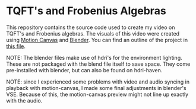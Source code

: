 # TQFT's and Frobenius Algebras

This repository contains the source code used to
create my video on TQFT's and Frobenius algebras.
The visuals of this video were created using [Motion Canvas](https://motioncanvas.io/) and [Blender](https://www.blender.org).
You can find an outline of the project in [this file](src/outline.md).

NOTE: The blender files make use of hdri's for the environment lighting.
These are not packaged with the blend file itself to save space.
They come pre-installed with blender, but can also be found on
hdri-haven.

NOTE: since I experienced some problems with video and audio syncing
in playback with motion-canvas, I made some final adjustments in blender's VSE.
Because of this, the motion-canvas preview might not line up exactly with the
audio.
